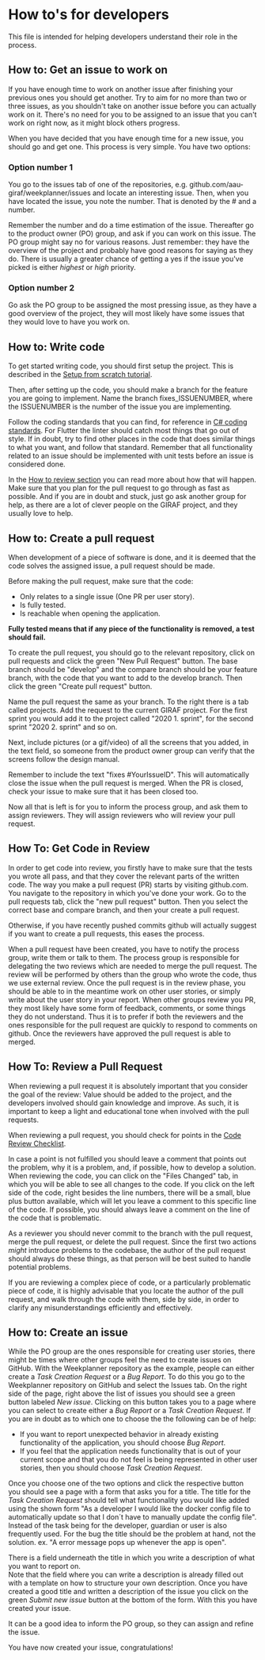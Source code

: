 # How to's for developers

This file is intended for helping developers understand their role in the
process.

## How to: Get an issue to work on

If you have enough time to work on another issue after finishing your previous
ones you should get another.
Try to aim for no more than two or three issues, as you shouldn't take on
another issue before you can actually work on it.
There's no need for you to be assigned to an issue that you can't work on right
now, as it might block others progress.

When you have decided that you have enough time for a new issue, you should go
and get one.
This process is very simple.
You have two options:

### Option number 1

You go to the issues tab of one of the repositories, e.g. github.com/aau-giraf/weekplanner/issues
and locate an interesting issue.
Then, when you have located the issue, you note the number.
That is denoted by the # and a number.

Remember the number and do a time estimation of the issue.
Thereafter go to the product owner (PO) group, and ask if you can work on this
issue.
The PO group might say no for various reasons.
Just remember: they have the overview of the project and probably have good
reasons for saying as they do.
There is usually a greater chance of getting a yes if the issue you've picked
is either *highest* or *high* priority.

### Option number 2

Go ask the PO group to be assigned the most pressing issue, as they have a good
overview of the project, they will most likely have some issues that they would
love to have you work on.

## How to: Write code

To get started writing code, you should first setup the project.
This is described in the [Setup from scratch tutorial](../../development/Apps/setup_from_scratch.md).

Then, after setting up the code, you should make a branch for the feature you
are going to implement.
Name the branch fixes_ISSUENUMBER, where the ISSUENUMBER is the number of the
issue you are implementing.

Follow the coding standards that you can find, for reference in [C# coding standards](../../development/Coding_Standards/coding_standard.md).
For Flutter the linter should catch most things that go out of style.
If in doubt, try to find other places in the code that does similar things to
what you want, and follow that standard.
Remember that all functionality related to an issue should be implemented with
unit tests before an issue is considered done.

In the [How to review section](#how-to-review-a-pull-request) you can read more
about how that will happen.
Make sure that you plan for the pull request to go through as fast as possible.
And if you are in doubt and stuck, just go ask another group for help, as there
are a lot of clever people on the GIRAF project, and they usually love to help.

## How to: Create a pull request

When development of a piece of software is done, and it is deemed that
the code solves the assigned issue, a pull request should be made.

Before making the pull request, make sure that the code:

- Only relates to a single issue (One PR per user story).
- Is fully tested.
- Is reachable when opening the application.

**Fully tested means that if any piece of the functionality is removed, a test
should fail.**

To create the pull request, you should go to the relevant repository, click on
pull requests and click the green "New Pull Request" button. The base branch
should be "develop" and the compare branch should be your feature branch, with
the code that you want to add to the develop branch. Then click the green 
"Create pull request" button.

Name the pull request the same as your branch. To the right there is a tab
called projects. Add the request to the current GIRAF project. For the first
sprint you would add it to the project called "2020 1. sprint", for the second
sprint "2020 2. sprint" and so on.   

Next, include pictures (or a gif/video) of all the screens that you added, in
the text field, so someone from the product owner group can verify that the
screens follow the design manual.

Remember to include the text "fixes \#YourIssueID". This will automatically
close the issue when the pull request is merged.
When the PR is closed, check your issue to make sure that it has been closed
too.

Now all that is left is for you to inform the process group, and ask them to
assign reviewers. They will assign reviewers who will review your pull request.

## How To: Get Code in Review

In order to get code into review, you firstly have to make sure that the tests
you wrote all pass, and that they cover the relevant parts of the written code.
The way you make a pull request (PR) starts by visiting github.com. You navigate
to the repository in which you've done your work. Go to the pull requests tab,
click the "new pull request" button. Then you select the correct base and
compare branch, and then your create a pull request.

Otherwise, if you have recently pushed commits github will actually suggest if
you want to create a pull requests, this eases the process. 

When a pull request have been created, you have to notify the process group,
write them or talk to them. The process group is responsible for delegating the
two reviews which are needed to merge the pull request.
The review will be performed by others than the group who wrote the code, thus
we use external review.
Once the pull request is in the review phase, you should be able to in the
meantime work on other user stories, or simply write about the user story in
your report.
When other groups review you PR, they most likely have some form of feedback,
comments, or some things they do not understand.
Thus it is to prefer if both the reviewers and the ones responsible for the pull
request are quickly to respond to comments on github.
Once the reviewers have approved the pull request is able to merged.

## How To: Review a Pull Request

When reviewing a pull request it is absolutely important that you consider the
goal of the review: Value should be added to the project, and the developers
involved should gain knowledge and improve.
As such, it is important to keep a light and educational tone when involved with
the pull requests.

When reviewing a pull request, you should check for points in the
[Code Review Checklist](../review_checklists/review_checklist_code.md).

In case a point is not fulfilled you should leave a comment that points out the
problem, why it is a problem, and, if possible, how to develop a solution. When
reviewing the code, you can click on the "Files Changed" tab, in which you will
be able to see all changes to the code. If you click on the left side of the
code, right besides the line numbers, there will be a small, blue plus button
available, which will let you leave a comment to this specific line of the code.
If possible, you should always leave a comment on the line of the code that is
problematic.

As a reviewer you should never commit to the branch with the pull request, merge
the pull request, or delete the pull request. Since the first two actions
*might* introduce problems to the codebase, the author of the pull request
should always do these things, as that person will be best suited to handle
potential problems.

If you are reviewing a complex piece of code, or a particularly problematic
piece of code, it is highly advisable that you locate the author of the pull
request, and walk through the code with them, side by side, in order to clarify
any misunderstandings efficiently and effectively.

## How to: Create an issue

While the PO group are the ones responsible for creating user stories, there
might be times where other groups feel the need to create issues on GitHub.
With the Weekplanner repository as the example, people can either create a
*Task Creation Request* or a *Bug Report*. To do this you go to the Weekplanner
repository on GitHub and select the Issues tab. On the right side of the page,
right above the list of issues you should see a green button labeled
*New issue*. Clicking on this button takes you to a page where you can select to
create either a *Bug Report* or a *Task Creation Request*. If you are in doubt
as to which one to choose the the following can be of help:

- If you want to report unexpected behavior in already existing functionality of
  the application, you should choose *Bug Report*.
- If you feel that the application needs functionality that is out of your
  current scope and that you do not feel is being represented in other user
  stories, then you should choose *Task Creation Request*.

Once you choose one of the two options and click the respective button you
should see a page with a form that asks you for a title.
The title for the *Task Creation Request* should tell what functionality you
would like added using the shown form "As a developer I would like the docker
config file to automatically update so that I don´t have to manually update the
config file". 
Instead of the task being for the developer, guardian or user is also frequently
used.
For the bug the title should be the problem at hand, not the solution. ex. "A
error message pops up whenever the app is open".
  
There is a field underneath the title in which you write a description of what
you want to report on.  
Note that the field where you can write a description is already filled out with
a template on how to structure your own description. 
Once you have created a good title and written a description of the issue you
click on the green *Submit new issue* button at the bottom of the form. With
this you have created your issue.

It can be a good idea to inform the PO group, so they can assign and refine the
issue.

You have now created your issue, congratulations!

